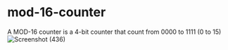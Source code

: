 # mod-16-counter

A MOD-16 counter is a 4-bit counter that count from 0000 to 1111 (0 to 15)
![Screenshot (436)](https://github.com/Sharathsv08/mod-16-counter/assets/123817826/6a9ed014-779b-4f43-834b-820df55dcfa9)
